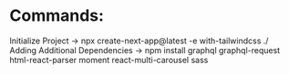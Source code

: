# Commands:
Initialize Project -> npx create-next-app@latest -e with-tailwindcss ./
Adding Additional Dependencies -> npm install graphql graphql-request html-react-parser moment react-multi-carousel sass